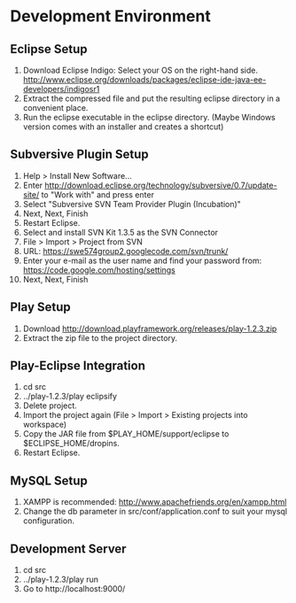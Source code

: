 # Development Environment #

## Eclipse Setup ##
  1. Download Eclipse Indigo: Select your OS on the right-hand side. http://www.eclipse.org/downloads/packages/eclipse-ide-java-ee-developers/indigosr1
  1. Extract the compressed file and put the resulting eclipse directory in a convenient place.
  1. Run the eclipse executable in the eclipse directory. (Maybe Windows version comes with an installer and creates a shortcut)

## Subversive Plugin Setup ##
  1. Help > Install New Software...
  1. Enter http://download.eclipse.org/technology/subversive/0.7/update-site/ to "Work with" and press enter
  1. Select "Subversive SVN Team Provider Plugin (Incubation)"
  1. Next, Next, Finish
  1. Restart Eclipse.
  1. Select and install SVN Kit 1.3.5 as the SVN Connector
  1. File > Import > Project from SVN
  1. URL: https://swe574group2.googlecode.com/svn/trunk/
  1. Enter your e-mail as the user name and find your password from: https://code.google.com/hosting/settings
  1. Next, Next, Finish

## Play Setup ##
  1. Download http://download.playframework.org/releases/play-1.2.3.zip
  1. Extract the zip file to the project directory.

## Play-Eclipse Integration ##
  1. cd src
  1. ../play-1.2.3/play eclipsify
  1. Delete project.
  1. Import the project again (File > Import > Existing projects into workspace)
  1. Copy the JAR file from $PLAY\_HOME/support/eclipse to $ECLIPSE\_HOME/dropins.
  1. Restart Eclipse.

## MySQL Setup ##

  1. XAMPP is recommended: http://www.apachefriends.org/en/xampp.html
  1. Change the db parameter in src/conf/application.conf to suit your mysql configuration.

## Development Server ##
  1. cd src
  1. ../play-1.2.3/play run
  1. Go to http://localhost:9000/